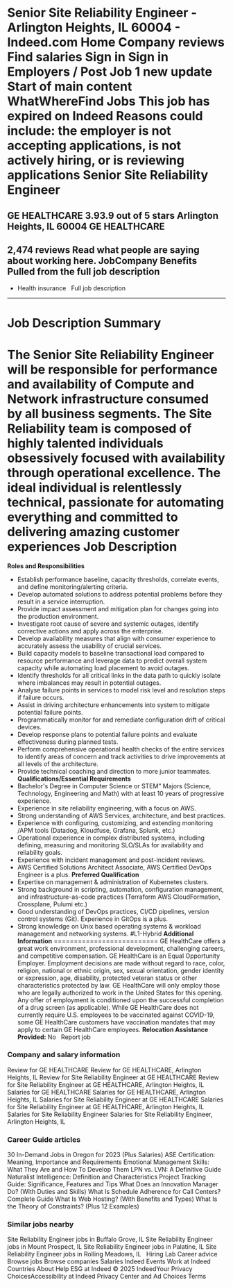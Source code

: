 Senior Site Reliability Engineer - Arlington Heights, IL 60004 - Indeed.com
Home
Company reviews
Find salaries
Sign in
Sign in
Employers / Post Job
1 new update
Start of main content
WhatWhereFind Jobs
This job has expired on Indeed
Reasons could include: the employer is not accepting applications, is not actively hiring, or is reviewing applications
Senior Site Reliability Engineer
================================
GE HEALTHCARE
3.93.9 out of 5 stars
Arlington Heights, IL 60004
GE HEALTHCARE
-------------
2,474 reviews
Read what people are saying about working here.
JobCompany
Benefits Pulled from the full job description
---------------------------------------------
* Health insurance
&nbsp;
Full job description
--------------------
**Job Description Summary**
===========================
The Senior Site Reliability Engineer will be responsible for performance and availability of Compute and Network infrastructure consumed by all business segments. The Site Reliability team is composed of highly talented individuals obsessively focused with availability through operational excellence. The ideal individual is relentlessly technical, passionate for automating everything and committed to delivering amazing customer experiences
**Job Description**
===================
**Roles and Responsibilities**
* Establish performance baseline, capacity thresholds, correlate events, and define monitoring/alerting criteria.
* Develop automated solutions to address potential problems before they result in a service interruption.
* Provide impact assessment and mitigation plan for changes going into the production environment.
* Investigate root cause of severe and systemic outages, identify corrective actions and apply across the enterprise.
* Develop availability measures that align with consumer experience to accurately assess the usability of crucial services.
* Build capacity models to baseline transactional load compared to resource performance and leverage data to predict overall system capacity while automating load placement to avoid outages.
* Identify thresholds for all critical links in the data path to quickly isolate where imbalances may result in potential outages.
* Analyse failure points in services to model risk level and resolution steps if failure occurs.
* Assist in driving architecture enhancements into system to mitigate potential failure points.
* Programmatically monitor for and remediate configuration drift of critical devices.
* Develop response plans to potential failure points and evaluate effectiveness during planned tests.
* Perform comprehensive operational health checks of the entire services to identify areas of concern and track activities to drive improvements at all levels of the architecture.
* Provide technical coaching and direction to more junior teammates.
**Qualifications/Essential Requirements**
* Bachelor's Degree in Computer Science or STEM” Majors (Science, Technology, Engineering and Math) with at least 10 years of progressive experience.
* Experience in site reliability engineering, with a focus on AWS.
* Strong understanding of AWS Services, architecture, and best practices.
* Experience with configuring, customizing, and extending monitoring /APM tools (Datadog, Kloudfuse, Grafana, Splunk, etc.)
* Operational experience in complex distributed systems, including defining, measuring and monitoring SLO/SLAs for availability and reliability goals.
* Experience with incident management and post-incident reviews.
* AWS Certified Solutions Architect Associate, AWS Certified DevOps Engineer is a plus.
**Preferred Qualification**
* Expertise on management & administration of Kubernetes clusters.
* Strong background in scripting, automation, configuration management, and infrastructure-as-code practices (Terraform AWS CloudFormation, Crossplane, Pulumi etc.)
* Good understanding of DevOps practices, CI/CD pipelines, version control systems (Git). Experience in GitOps is a plus.
* Strong knowledge on Unix based operating systems & workload management and networking systems.
#L1-Hybrid
**Additional Information**
==========================
GE HealthCare offers a great work environment, professional development, challenging careers, and competitive compensation. GE HealthCare is an Equal Opportunity Employer. Employment decisions are made without regard to race, color, religion, national or ethnic origin, sex, sexual orientation, gender identity or expression, age, disability, protected veteran status or other characteristics protected by law.
GE HealthCare will only employ those who are legally authorized to work in the United States for this opening. Any offer of employment is conditioned upon the successful completion of a drug screen (as applicable).
While GE HealthCare does not currently require U.S. employees to be vaccinated against COVID-19, some GE HealthCare customers have vaccination mandates that may apply to certain GE HealthCare employees.
**Relocation Assistance Provided:** No
&nbsp;
Report job
### Company and salary information
Review for GE HEALTHCARE
Review for GE HEALTHCARE, Arlington Heights, IL
Review for Site Reliability Engineer at GE HEALTHCARE
Review for Site Reliability Engineer at GE HEALTHCARE, Arlington Heights, IL
Salaries for GE HEALTHCARE
Salaries for GE HEALTHCARE, Arlington Heights, IL
Salaries for Site Reliability Engineer at GE HEALTHCARE
Salaries for Site Reliability Engineer at GE HEALTHCARE, Arlington Heights, IL
Salaries for Site Reliability Engineer
Salaries for Site Reliability Engineer, Arlington Heights, IL
&nbsp;
### Career Guide articles
30 In-Demand Jobs in Oregon for 2023 (Plus Salaries)
ASE Certification: Meaning, Importance and Requirements
Emotional Management Skills: What They Are and How To Develop Them
LPN vs. LVN: A Definitive Guide
Naturalist Intelligence: Definition and Characteristics
Project Tracking Guide: Significance, Features and Tips
What Does an Innovation Manager Do? (With Duties and Skills)
What Is Schedule Adherence for Call Centers? Complete Guide
What Is Web Hosting? (With Benefits and Types)
What Is the Theory of Constraints? (Plus 12 Examples)
&nbsp;
### Similar jobs nearby
Site Reliability Engineer jobs in Buffalo Grove, IL
Site Reliability Engineer jobs in Mount Prospect, IL
Site Reliability Engineer jobs in Palatine, IL
Site Reliability Engineer jobs in Rolling Meadows, IL
&nbsp;
Hiring Lab Career advice Browse jobs Browse companies Salaries Indeed Events Work at Indeed Countries About Help ESG at Indeed
© 2025 IndeedYour Privacy ChoicesAccessibility at Indeed Privacy Center and Ad Choices Terms